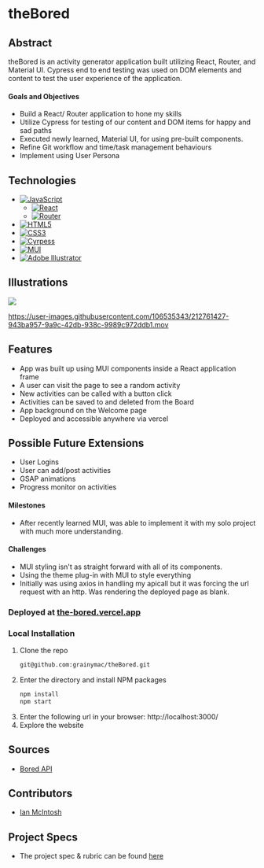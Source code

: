 # theBored

## Abstract
theBored is an activity generator application built utilizing React, Router, and Material UI. Cypress end to end testing was used on DOM elements and content to test the user experience of the application.

#### Goals and Objectives
- Build a React/ Router application to hone my skills
- Utilize Cypress for testing of our content and DOM items for happy and sad paths
- Executed newly learned, Material UI, for using pre-built components.
- Refine Git workflow and time/task management behaviours
- Implement using User Persona

## Technologies
- [![JavaScript](https://img.shields.io/badge/javascript-%23323330.svg?style=for-the-badge&logo=javascript&logoColor=%23F7DF1E)](https://www.javascript.com/)
  - [![React](https://img.shields.io/badge/react-%23323330.svg?style=for-the-badge&logo=react&logoColor=%23F7DF1E)](https://reactjs.org/)
  - [![Router](https://img.shields.io/badge/router-%23323330.svg?style=for-the-badge&logo=react-router&logoColor=%CA4245)](https://reactrouter.com/en/main)
- [![HTML5](https://img.shields.io/badge/html5-%23E34F26.svg?style=for-the-badge&logo=html5&logoColor=white)](https://developer.mozilla.org/en-US/docs/Glossary/HTML5)
- [![CSS3](https://img.shields.io/badge/css3-%231572B6.svg?style=for-the-badge&logo=css3&logoColor=white)](https://www.css3.info/)
- [![Cyrpess](https://img.shields.io/badge/cypress-%1004E9F.svg?style=for-the-badge&logo=cypress&logoColor=%23F7DF1E)](https://www.cypress.io/)
- [![MUI](https://img.shields.io/badge/mui-007FFF.svg?style=for-the-badge&logo=mui&logoColor=white)](https://mui.com/)
- [![Adobe Illustrator](https://img.shields.io/badge/adobe_illustrator-FF9A00.svg?style=for-the-badge&logo=adobe-illustrator&logoColor=black)](https://www.adobe.com/products/illustrator.html)

## Illustrations

<img src="https://user-images.githubusercontent.com/106535343/212758111-09a00187-27c9-4dfb-a186-9383e77f7397.gif" />

https://user-images.githubusercontent.com/106535343/212761427-943ba957-9a9c-42db-938c-9989c972ddb1.mov


## Features
- App was built up using MUI components inside a React application frame
- A user can visit the page to see a random activity
- New activities can be called with a button click
- Activities can be saved to and deleted from the Board
- App background on the Welcome page
- Deployed and accessible anywhere via vercel

## Possible Future Extensions
- User Logins
- User can add/post activities
- GSAP animations
- Progress monitor on activities

#### Milestones
- After recently learned MUI, was able to implement it with my solo project with much more understanding.


#### Challenges 
- MUI styling isn't as straight forward with all of its components.
- Using the theme plug-in with MUI to style everything
- Initially was using axios in handling my apicall but it was forcing the url request with an http.  Was rendering the deployed page as blank.

### Deployed at [the-bored.vercel.app](https://the-bored.vercel.app/)

### Local Installation
1. Clone the repo
   ```sh
   git@github.com:grainymac/theBored.git
   ```
2. Enter the directory and install NPM packages
   ```sh
   npm install
   npm start
   ``` 
3. Enter the following url in your browser: http://localhost:3000/
4. Explore the website

## Sources
  - [Bored API](http://www.boredapi.com/)

## Contributors
  - [Ian McIntosh](https://github.com/grainymac)

## Project Specs
  - The project spec & rubric can be found [here](https://frontend.turing.edu/projects/module-3/showcase.html)

